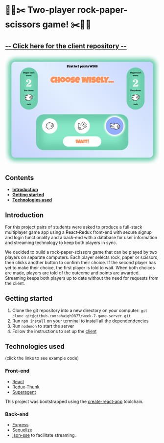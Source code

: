 # 🗿📄✂️ Two-player rock-paper-scissors game! ✂️📄🗿

## [-- Click here for the client repository --](https://github.com/ahaigh9877/week-7-game-client)

![alt-text](./Screenshot.png "rock-paper-scissors screenshot")

## Contents

- **[Introduction](#introduction)**
- **[Getting started](#getting-started)**
- **[Technologies used](#technologies-used)**

## Introduction

For this project pairs of students were asked to produce a full-stack multiplayer game app using a React-Redux front-end with secure signup and login functionality and a back-end with a database for user information and streaming technology to keep both players in sync.

We decided to build a rock-paper-scissors game that can be played by two players on separate computers. Each player selects rock, paper or scissors, then clicks another button to confirm their choice. If the second player has yet to make their choice, the first player is told to wait. When both choices are made, players are told of the outcome and points are awarded. Streaming keeps both players up to date without the need for requests from the client.

## Getting started

1. Clone the git repository into a new directory on your computer: `git clone git@github.com:ahaigh9877/week-7-game-server.git`
2. Run `npm install` on your terminal to install all the dependendencies
3. Run `nodemon` to start the server
4. Follow the instructions to set up the [client](https://github.com/ahaigh9877/week-7-game-client)

## Technologies used

(click the links to see example code)

### Front-end

- [React](https://github.com/ahaigh9877/week-7-game-client/blob/master/components/Game/Game.js)
- [Redux-Thunk](https://github.com/ahaigh9877/week-7-game-client/blob/master/actions/users.js)
- [Superagent](https://github.com/ahaigh9877/week-7-game-client/blob/master/components/Room.js)

This project was bootstrapped using the [create-react-app](https://github.com/facebook/create-react-app) toolchain.

### Back-end

- [Express](./room/router.js)
- [Sequelize](./users/model.js)
- [json-sse](./master/index.js) to facilitate streaming.

